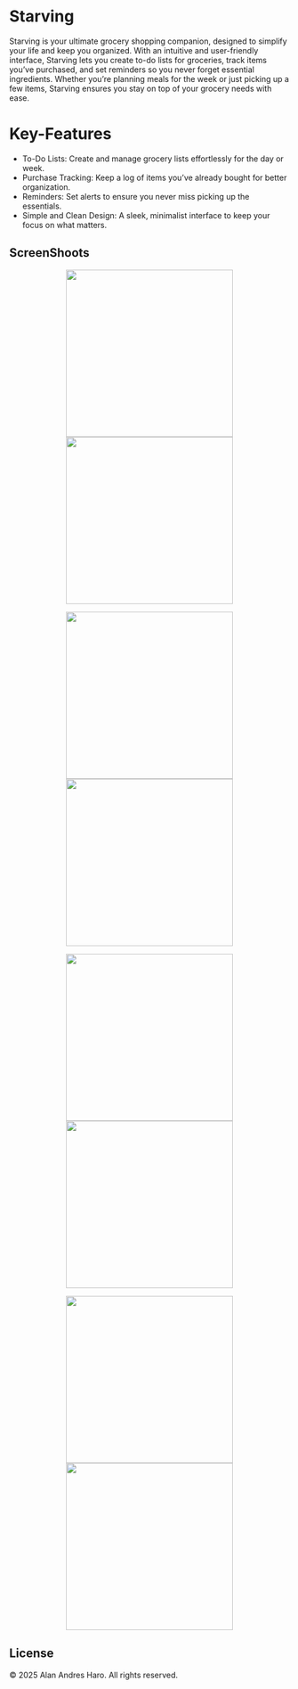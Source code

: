 # Starving
Starving is your ultimate grocery shopping companion, designed to simplify your life and keep you organized. With an intuitive and user-friendly interface, Starving lets you create to-do lists for groceries, track items you’ve purchased, and set reminders so you never forget essential ingredients. Whether you’re planning meals for the week or just picking up a few items, Starving ensures you stay on top of your grocery needs with ease.

# Key-Features

- To-Do Lists: Create and manage grocery lists effortlessly for the day or week.
- Purchase Tracking: Keep a log of items you’ve already bought for better organization.
- Reminders: Set alerts to ensure you never miss picking up the essentials.
- Simple and Clean Design: A sleek, minimalist interface to keep your focus on what matters.


## ScreenShoots
<p align="center"> <img src="https://github.com/user-attachments/assets/ea8e3f43-b15e-4b66-aa7f-9332a5fce8b3" width="300">  <img src="https://github.com/user-attachments/assets/b0d2d692-a023-4683-a84d-aeb68ac7b753" width="300"> </p>
<p align="center"> <img src="https://github.com/user-attachments/assets/8f709ec6-31e9-4474-a130-034c06e82272" width="300"> <img src="https://github.com/user-attachments/assets/df5e0f7a-eeda-4d7e-8d35-104d30d4ebf5" width="300"> </p>

<p align="center"> <img src="https://github.com/user-attachments/assets/57f4457d-9143-4988-91c2-d45206d13eed" width="300"> <img src="https://github.com/user-attachments/assets/6af0ba5d-340e-4a55-93cf-96a33ef42072"width="300"> </p>

<p align="center"> <img src="https://github.com/user-attachments/assets/b92dc940-c89b-4faf-a5e8-02a7486cf322" width="300"> <img src="https://github.com/user-attachments/assets/1dcab437-74f2-410d-b504-f9b838ef5a93"width="300"> </p>

## License
© 2025 Alan Andres Haro. All rights reserved.
